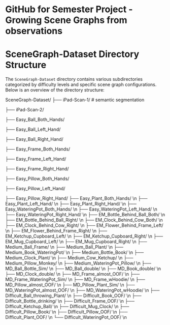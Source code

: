 # GitHub for Semester Project - Growing Scene Graphs from observations

# SceneGraph-Dataset Directory Structure

The `SceneGraph-Dataset` directory contains various subdirectories categorized by difficulty levels and specific scene graph configurations. Below is an overview of the directory structure:

SceneGraph-Dataset/
├── iPad-Scan-1/  # semantic segmentation

├── iPad-Scan-2/

├── Easy_Ball_Both_Hands/

├── Easy_Ball_Left_Hand/

├── Easy_Ball_Right_Hand/

├── Easy_Frame_Both_Hands/

├── Easy_Frame_Left_Hand/

├── Easy_Frame_Right_Hand/

├── Easy_Pillow_Both_Hands/

├── Easy_Pillow_Left_Hand/

├── Easy_Pillow_Right_Hand/
├── Easy_Plant_Both_Hands/ \n
├── Easy_Plant_Left_Hand/ \n
├── Easy_Plant_Right_Hand/ \n
├── Easy_WateringPot_Both_Hands/ \n
├── Easy_WateringPot_Left_Hand/ \n
├── Easy_WateringPot_Right_Hand/ \n
├── EM_Bottle_Behind_Ball_Both/ \n
├── EM_Bottle_Behind_Ball_Right/ \n
├── EM_Clock_Behind_Cow_Both/ \n
├── EM_Clock_Behind_Cow_Right/ \n
├── EM_Flower_Behind_Frame_Left/ \n
├── EM_Flower_Behind_Frame_Right/ \n
├── EM_Ketchup_Cupboard_Left/ \n
├── EM_Ketchup_Cupboard_Right/ \n
├── EM_Mug_Cupboard_Left/ \n
├── EM_Mug_Cupboard_Right/ \n
├── Medium_Ball_Frame/ \n
├── Medium_Ball_Plant/ \n
├── Medium_Book_WateringPot/ \n
├── Medium_Bottle_Book/ \n
├── Medium_Clock_Plant/ \n
├── Medium_Cow_Ketchup/ \n
├── Medium_Pillow_Monkey/ \n
├── Medium_WateringPot_Pillow/ \n
├── MD_Ball_Bottle_Sim/ \n
├── MD_Ball_double/ \n
├── MD_Book_double/ \n
├── MD_Clock_double/ \n
├── MD_Frame_almost_OOF/ \n
├── MD_Frame_WateringPot_Sim/ \n
├── MD_Frame_wHoodie/ \n
├── MD_Pillow_almost_OOF/ \n
├── MD_Pillow_Plant_Sim/ \n
├── MD_WateringPot_almost_OOF/ \n
├── MD_WateringPot_wHoodie/ \n
├── Difficult_Ball_throwing_Plant/ \n
├── Difficult_Book_OOF/ \n
├── Difficult_Bottle_drinking/ \n
├── Difficult_Frame_OOF/ \n
├── Difficult_Ketchup_Ball/ \n
├── Difficult_Mug_Clock/ \n
├── Difficult_Pillow_Book/ \n
├── Difficult_Pillow_OOF/ \n
├── Difficult_Plant_OOF/ \n
└── Difficult_WateringPot_OOF/ \n

